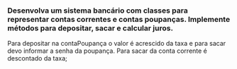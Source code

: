 ### Desenvolva um sistema bancário com classes para representar contas correntes e contas poupanças. Implemente métodos para depositar, sacar e calcular juros. 
Para depositar na contaPoupança o valor é acrescido da taxa e para sacar devo informar a senha da poupança.
Para sacar da conta corrente é descontado da taxa;